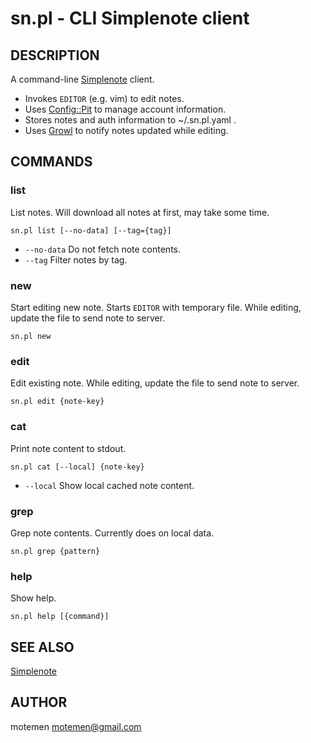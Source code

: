 sn.pl - CLI Simplenote client
=============================

DESCRIPTION
-----------

A command-line [Simplenote][sn] client.

 * Invokes `EDITOR` (e.g. vim) to edit notes.
 * Uses [Config::Pit](http://search.cpan.org/perldoc?Config::Pit) to manage account information.
 * Stores notes and auth information to ~/.sn.pl.yaml .
 * Uses [Growl](http://growl.info/) to notify notes updated while editing.

COMMANDS
--------

### list

List notes. Will download all notes at first, may take some time.

	sn.pl list [--no-data] [--tag={tag}]

 * `--no-data` Do not fetch note contents.
 * `--tag`     Filter notes by tag.

### new

Start editing new note. Starts `EDITOR` with temporary file.
While editing, update the file to send note to server.

	sn.pl new

### edit

Edit existing note.
While editing, update the file to send note to server.

	sn.pl edit {note-key}

### cat

Print note content to stdout.

	sn.pl cat [--local] {note-key}

 * `--local` Show local cached note content.

### grep

Grep note contents. Currently does on local data.

	sn.pl grep {pattern}

### help

Show help.

	sn.pl help [{command}]

SEE ALSO
--------

[Simplenote][sn]

[sn]: http://simplenoteapp.com/

AUTHOR
------

motemen <motemen@gmail.com>
